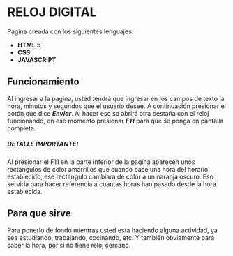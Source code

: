 # RELOJ DIGITAL 
Pagina creada con los siguientes lenguajes: 

 - **HTML 5**
 - **CSS**
 - **JAVASCRIPT**

## Funcionamiento 
Al ingresar a la pagina, usted tendrá que ingresar en los campos de texto la hora, minutos y segundos que el usuario desee. A continuación presionar el botón que dice ***Enviar***. Al hacer eso se abrirá otra pestaña con el reloj funcionando, en ese momento presionar ***F11*** para que se ponga en pantalla completa. 

##### DETALLE IMPORTANTE:
Al presionar el F11 en la parte inferior de la pagina aparecen unos rectángulos de color amarrillos que cuando pase una hora del horario establecido, ese rectángulo cambiara de color a un naranja oscuro. 
Eso serviría para hacer referencia a cuantas horas han pasado desde la hora establecida.  

## Para que sirve
Para ponerlo de fondo mientras usted esta haciendo alguna actividad, ya sea estudiando, trabajando, cocinando, etc.
Y también obviamente para saber la hora, por si no tiene reloj cercano. 